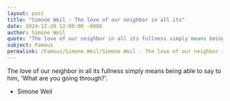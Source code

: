 ```yaml
---
layout: post
title: "Simone Weil - The love of our neighbor in all its"
date: 2024-12-28 12:00:00 -0000
author: Simone Weil
quote: "The love of our neighbor in all its fullness simply means being able to say to him, 'What are you going through?'."
subject: Famous
permalink: /Famous/Simone Weil/Simone Weil - The love of our neighbor in all its
---
```


The love of our neighbor in all its fullness simply means being able to say to him, 'What are you going through?'.

- Simone Weil
